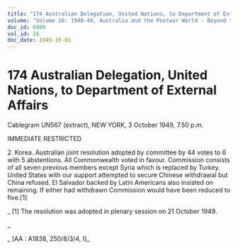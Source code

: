 ```yaml
---
title: "174 Australian Delegation, United Nations, to Department of External Affairs"
volume: "Volume 16: 1948-49, Australia and the Postwar World - Beyond the Region"
doc_id: 6889
vol_id: 16
doc_date: 1949-10-03
---
```


# 174 Australian Delegation, United Nations, to Department of External Affairs

Cablegram UN567 (extract), NEW YORK, 3 October 1949, 7.50 p.m.

IMMEDIATE RESTRICTED

2\. Korea. Australian joint resolution adopted by committee by 44 votes to 6 with 5 abstentions. All Commonwealth voted in favour. Commission consists of all seven previous members except Syria which is replaced by Turkey. United States with our support attempted to secure Chinese withdrawal but China refused. El Salvador backed by Latin Americans also insisted on remaining. If either had withdrawn Commission would have been reduced to five.[1]

_ [1] The resolution was adopted in plenary session on 21 October 1949.

_

_ [AA : A1838, 250/8/3/4, I]_
